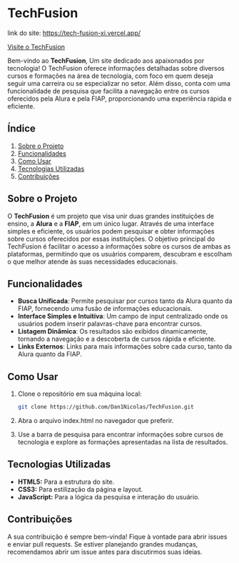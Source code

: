 # TechFusion 
link do site: https://tech-fusion-xi.vercel.app/

<a href="https://tech-fusion-xi.vercel.app/" target="_blank">Visite o TechFusion</a>


Bem-vindo ao **TechFusion**, Um site dedicado aos apaixonados por tecnologia! O TechFusion oferece informações detalhadas sobre diversos cursos e formações na área de tecnologia, com foco em quem deseja seguir uma carreira ou se especializar no setor. Além disso, conta com uma funcionalidade de pesquisa que facilita a navegação entre os cursos oferecidos pela Alura e pela FIAP, proporcionando uma experiência rápida e eficiente.

## Índice

1. [Sobre o Projeto](#sobre-o-projeto)
2. [Funcionalidades](#funcionalidades)
3. [Como Usar](#como-usar)
4. [Tecnologias Utilizadas](#tecnologias-utilizadas)
6. [Contribuições](#contribuições)

## Sobre o Projeto

O **TechFusion** é um projeto que visa unir duas grandes instituições de ensino, a **Alura** e a **FIAP**, em um único lugar. Através de uma interface simples e eficiente, os usuários podem pesquisar e obter informações sobre cursos oferecidos por essas instituições. O objetivo principal do TechFusion é facilitar o acesso a informações sobre os cursos de ambas as plataformas, permitindo que os usuários comparem, descubram e escolham o que melhor atende às suas necessidades educacionais.

## Funcionalidades

- **Busca Unificada**: Permite pesquisar por cursos tanto da Alura quanto da FIAP, fornecendo uma fusão de informações educacionais.
- **Interface Simples e Intuitiva**: Um campo de input centralizado onde os usuários podem inserir palavras-chave para encontrar cursos.
- **Listagem Dinâmica**: Os resultados são exibidos dinamicamente, tornando a navegação e a descoberta de cursos rápida e eficiente.
- **Links Externos**: Links para mais informações sobre cada curso, tanto da Alura quanto da FIAP.
  
## Como Usar

1. Clone o repositório em sua máquina local:
   ```bash
   git clone https://github.com/Dan1Nicolas/TechFusion.git
   ```
2. Abra o arquivo index.html no navegador que preferir.

3. Use a barra de pesquisa para encontrar informações sobre cursos de tecnologia e explore as formações apresentadas na lista de resultados.

## Tecnologias Utilizadas

- **HTML5:** Para a estrutura do site.
- **CSS3:**  Para estilização da página e layout.
- **JavaScript:** Para a lógica da pesquisa e interação do usuário.

## Contribuições

A sua contribuição é sempre bem-vinda! Fique à vontade para abrir issues e enviar pull requests. Se estiver planejando grandes mudanças, recomendamos abrir um issue antes para discutirmos suas ideias.
